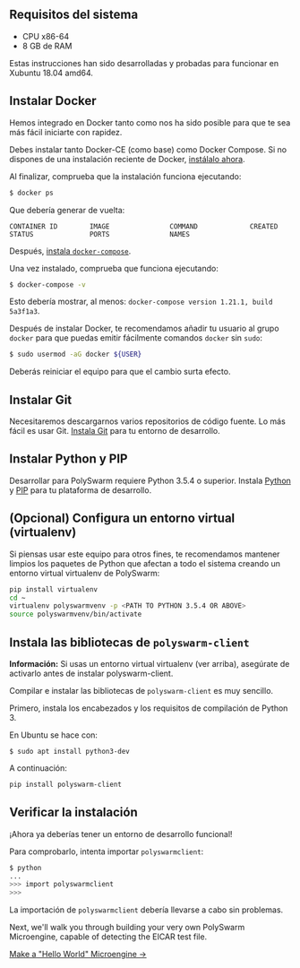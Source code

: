 ## Requisitos del sistema

* CPU x86-64
* 8 GB de RAM

Estas instrucciones han sido desarrolladas y probadas para funcionar en Xubuntu 18.04 amd64.

## Instalar Docker

Hemos integrado en Docker tanto como nos ha sido posible para que te sea más fácil iniciarte con rapidez.

Debes instalar tanto Docker-CE (como base) como Docker Compose. Si no dispones de una instalación reciente de Docker, [instálalo ahora](https://docs.docker.com/install/).

Al finalizar, comprueba que la instalación funciona ejecutando:

```bash
$ docker ps
```

Que debería generar de vuelta:

    CONTAINER ID        IMAGE               COMMAND             CREATED             STATUS              PORTS               NAMES
    

Después, [instala `docker-compose`](https://docs.docker.com/compose/install/).

Una vez instalado, comprueba que funciona ejecutando:

```bash
$ docker-compose -v
```

Esto debería mostrar, al menos: `docker-compose version 1.21.1, build 5a3f1a3`.

Después de instalar Docker, te recomendamos añadir tu usuario al grupo `docker` para que puedas emitir fácilmente comandos `docker` sin `sudo`:

```bash
$ sudo usermod -aG docker ${USER}
```

Deberás reiniciar el equipo para que el cambio surta efecto.

## Instalar Git

Necesitaremos descargarnos varios repositorios de código fuente. Lo más fácil es usar Git. [Instala Git](https://git-scm.com/book/en/v2/Getting-Started-Installing-Git) para tu entorno de desarrollo.

## Instalar Python y PIP

Desarrollar para PolySwarm requiere Python 3.5.4 o superior. Instala [Python](https://www.python.org/downloads/) y [PIP](https://pip.pypa.io/en/stable/installing/) para tu plataforma de desarrollo.

## (Opcional) Configura un entorno virtual (virtualenv)

Si piensas usar este equipo para otros fines, te recomendamos mantener limpios los paquetes de Python que afectan a todo el sistema creando un entorno virtual virtualenv de PolySwarm:

```bash
pip install virtualenv
cd ~
virtualenv polyswarmvenv -p <PATH TO PYTHON 3.5.4 OR ABOVE>
source polyswarmvenv/bin/activate
```

## Instala las bibliotecas de `polyswarm-client`

<div class="m-flag">
  <p>
    <strong>Información:</strong> Si usas un entorno virtual virtualenv (ver arriba), asegúrate de activarlo antes de instalar polyswarm-client.
  </p>
</div>

Compilar e instalar las bibliotecas de `polyswarm-client` es muy sencillo.

Primero, instala los encabezados y los requisitos de compilación de Python 3.

En Ubuntu se hace con:

    $ sudo apt install python3-dev
    

A continuación:

```bash
pip install polyswarm-client
```

## Verificar la instalación

¡Ahora ya deberías tener un entorno de desarrollo funcional!

Para comprobarlo, intenta importar `polyswarmclient`:

```bash
$ python
...
>>> import polyswarmclient
>>>
```

La importación de `polyswarmclient` debería llevarse a cabo sin problemas.

Next, we'll walk you through building your very own PolySwarm Microengine, capable of detecting the EICAR test file.

[Make a "Hello World" Microengine →](/microengines-scratch-to-eicar/)